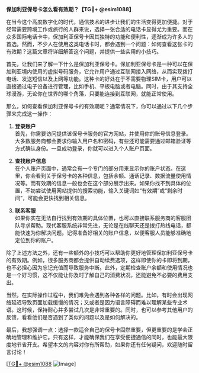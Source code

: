 **保加利亚保号卡怎么看有效期？【TG💪+ @esim1088】**

在当今这个高度数字化的时代，通信技术的进步让我们的生活变得更加便捷。对于经常需要跨境工作或旅行的人群来说，选择一张合适的电话卡显得尤为重要。而在众多国际电话卡中，保加利亚保号卡因其独特的功能和便利性，逐渐成为许多人的首选。然而，不少人在使用这类电话卡时，都会遇到一个问题：如何查看这张卡的有效期？这篇文章将详细解答这个问题，并提供一些实用的小技巧。

首先，让我们来了解一下什么是保加利亚保号卡。保加利亚保号卡是一种可以在保加利亚境内使用的虚拟号码服务，它允许用户通过互联网接入网络，从而实现拨打电话、发送短信以及上网等功能。这种卡的好处在于不需要物理SIM卡，用户可以直接通过电子设备进行管理，比如手机、平板电脑或者电脑。同时，由于其支持全球漫游，无论你在世界的哪个角落，只要能连接到互联网，就能正常使用。

那么，如何查看保加利亚保号卡的有效期呢？通常情况下，你可以通过以下几个步骤来完成这一操作：

1. **登录账户**  
   首先，你需要访问提供该保号卡服务的官方网站，并使用你的账号信息登录。大多数服务商都会要求你输入用户名和密码，有些还可能需要通过邮箱验证等方式确认身份。一旦成功登录，你就可以进入个人账户页面。

2. **查找账户信息**  
   在个人账户页面中，通常会有一个专门的部分用来显示你的账户状态。在这里，你会看到关于保号卡的各种信息，包括余额、通话记录、数据流量使用情况等。而有效期的信息一般也会在这个部分展示出来。如果你找不到具体的位置，不妨尝试使用网站提供的搜索功能，输入关键词如“有效期”或“剩余时间”，可能会更快找到相关信息。

3. **联系客服**  
   如果你实在无法自行找到有效期的具体位置，也可以直接联系服务商的客服团队寻求帮助。现代客服系统非常先进，无论是在线聊天还是拨打热线电话，都能快速为你解决问题。记得准备好相关的账户信息，以便客服人员能够准确地定位到你的账户。

除了上述方法之外，还有一些额外的小技巧可以帮助你更好地管理保加利亚保号卡的有效期。例如，很多服务商都会提供自动续费选项，这样即使你的卡即将到期，也不必担心因为忘记充值而导致服务中断。此外，定期检查账户余额和使用情况也是一个好习惯，这不仅能让你及时了解自己的消费状况，还能避免不必要的费用支出。

当然，在实际操作过程中，我们难免会遇到各种各样的问题。比如，有时会出现网络延迟导致页面加载缓慢的情况；又或者是因为语言障碍而难以理解某些专业术语。这时候，保持耐心并多尝试几次是非常重要的。同时，也可以参考其他用户的反馈，看看他们是否遇到了类似的问题以及是如何解决的。

最后，我想强调一点：选择一款适合自己的保号卡固然重要，但更重要的是学会正确地管理和维护它。只有这样，才能确保我们在享受便捷通信的同时，也能最大限度地节省开支。希望本文的内容对你有所帮助，如果你还有任何疑问，欢迎随时留言讨论！

[[TG💪+ @esim1088](https://t.me/s/esim1088) ![Image](https://i.postimg.cc/4NQfJmqS/Snipaste-2025-05-13-00-14-12.png)]